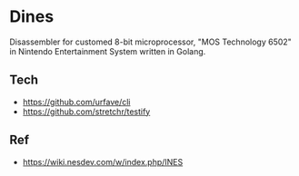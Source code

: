# Dines

Disassembler for customed 8-bit microprocessor, "MOS Technology 6502" in Nintendo Entertainment System written in Golang.

## Tech

- https://github.com/urfave/cli
- https://github.com/stretchr/testify

## Ref

- https://wiki.nesdev.com/w/index.php/INES
